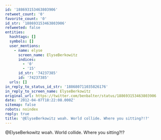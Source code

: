 ```yaml
---
id: '188693153463803906'
retweet_count: '0'
favorite_count: '0'
id_str: '188693153463803906'
retweeted: false
entities:
  hashtags: []
  symbols: []
  user_mentions:
    - name: elyse
      screen_name: ElyseBerkowitz
      indices:
        - '0'
        - '15'
      id_str: '74237385'
      id: '74237385'
  urls: []
in_reply_to_status_id_str: '188680711035826176'
in_reply_to_screen_name: ElyseBerkowitz
original_url: https://twitter.com/benbalter/status/188693153463803906
date: '2012-04-07T18:22:08.000Z'
sitemap: false
robots: noindex
reply: true
title: '@ElyseBerkowitz woah. World collide. Where you sitting?!?'
---
```


@ElyseBerkowitz woah. World collide. Where you sitting?!?